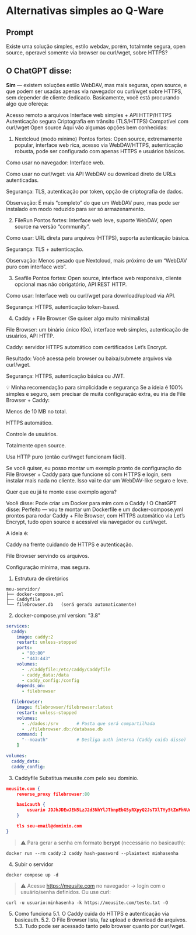 # Alternativas simples ao Q-Ware

## Prompt
Existe uma solução simples, estilo webdav, porém, totalmnte segura, open source, operavel somente via browser ou curl/wget, sobre HTTPS?

## O ChatGPT disse:
**Sim** — existem soluções estilo WebDAV, mas mais seguras, open source, e que podem ser usadas apenas via navegador ou curl/wget sobre HTTPS, sem depender de cliente dedicado.
Basicamente, você está procurando algo que ofereça:

Acesso remoto a arquivos
Interface web simples + API HTTP/HTTPS
Autenticação segura
Criptografia em trânsito (TLS/HTTPS)
Compatível com curl/wget
Open source
Aqui vão algumas opções bem conhecidas:

1. Nextcloud (modo mínimo)
Pontos fortes: Open source, extremamente popular, interface web rica, acesso via WebDAV/HTTPS, autenticação robusta, pode ser configurado com apenas HTTPS e usuários básicos.

Como usar no navegador: Interface web.

Como usar no curl/wget: via API WebDAV ou download direto de URLs autenticadas.

Segurança: TLS, autenticação por token, opção de criptografia de dados.

Observação: É mais “completo” do que um WebDAV puro, mas pode ser instalado em modo reduzido para ser só armazenamento.

2. FileRun
Pontos fortes: Interface web leve, suporte WebDAV, open source na versão “community”.

Como usar: URL direta para arquivos (HTTPS), suporta autenticação básica.

Segurança: TLS + autenticação.

Observação: Menos pesado que Nextcloud, mais próximo de um “WebDAV puro com interface web”.

3. Seafile
Pontos fortes: Open source, interface web responsiva, cliente opcional mas não obrigatório, API REST HTTP.

Como usar: Interface web ou curl/wget para download/upload via API.

Segurança: HTTPS, autenticação token-based.

4. Caddy + File Browser
(Se quiser algo muito minimalista)

File Browser: um binário único (Go), interface web simples, autenticação de usuários, API HTTP.

Caddy: servidor HTTPS automático com certificados Let’s Encrypt.

Resultado: Você acessa pelo browser ou baixa/submete arquivos via curl/wget.

Segurança: HTTPS, autenticação básica ou JWT.

💡 Minha recomendação para simplicidade e segurança
Se a ideia é 100% simples e seguro, sem precisar de muita configuração extra, eu iria de File Browser + Caddy:

Menos de 10 MB no total.

HTTPS automático.

Controle de usuários.

Totalmente open source.

Usa HTTP puro (então curl/wget funcionam fácil).

Se você quiser, eu posso montar um exemplo pronto de configuração do File Browser + Caddy para que funcione só com HTTPS e login, sem instalar mais nada no cliente. Isso vai te dar um WebDAV-like seguro e leve.

Quer que eu já te monte esse exemplo agora?

Você disse:
Pode criar um Docker para mim com o Caddy !
O ChatGPT disse:
Perfeito — vou te montar um Dockerfile e um docker-compose.yml prontos para rodar Caddy + File Browser, com HTTPS automático via Let’s Encrypt, tudo open source e acessível via navegador ou curl/wget.

A ideia é:

Caddy na frente cuidando de HTTPS e autenticação.

File Browser servindo os arquivos.

Configuração mínima, mas segura.

1. Estrutura de diretórios
```text
meu-servidor/
├── docker-compose.yml
├── Caddyfile
└── filebrowser.db   (será gerado automaticamente)
```

2. docker-compose.yml
version: "3.8"

```yaml
services:
  caddy:
    image: caddy:2
    restart: unless-stopped
    ports:
      - "80:80"
      - "443:443"
    volumes:
      - ./Caddyfile:/etc/caddy/Caddyfile
      - caddy_data:/data
      - caddy_config:/config
    depends_on:
      - filebrowser

  filebrowser:
    image: filebrowser/filebrowser:latest
    restart: unless-stopped
    volumes:
      - ./dados:/srv       # Pasta que será compartilhada
      - ./filebrowser.db:/database.db
    command: [
      "--noauth"           # Desliga auth interna (Caddy cuida disso)
    ]

volumes:
  caddy_data:
  caddy_config:
```

3. Caddyfile
Substitua meusite.com pelo seu domínio.

```json
meusite.com {
    reverse_proxy filebrowser:80

    basicauth {
        usuario JDJhJDEwJEN5LzJ2d3NhYlJTbnpEbG5yRXpyQ2JsTXlTYy5tZnFhNUdVVm1Mc3VpN09vUzN1TFphRU1UenlT # senha = "minhasenha"
    }

    tls seu-email@dominio.com
}
```

> ⚠️ Para gerar a senha em formato **bcrypt** (necessário no basicauth):

```shell
docker run --rm caddy:2 caddy hash-password --plaintext minhasenha
```

4. Subir o servidor
```shell
docker compose up -d
```

> ⚠️ Acesse https://meusite.com no navegador → login com o usuário/senha definidos. Ou use curl:

```shell
curl -u usuario:minhasenha -k https://meusite.com/teste.txt -O
```

5. Como funciona
5.1. O Caddy cuida do HTTPS e autenticação via basicauth.
5.2. O File Browser lista, faz upload e download de arquivos.
5.3. Tudo pode ser acessado tanto pelo browser quanto por curl/wget.



